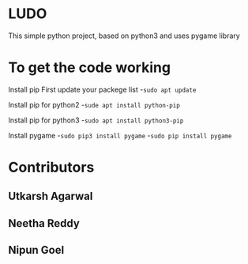 # LUDO

This simple python project, based on python3 and uses pygame library


# To get the code working 

Install pip
First update your packege list
-`sudo apt update`

Install pip for python2
-`sude apt install python-pip`

Install pip for python3
-`sudo apt install python3-pip`

Install pygame
-`sudo pip3 install pygame`
-`sudo pip install pygame`

# Contributors 
## Utkarsh Agarwal
## Neetha Reddy
## Nipun Goel